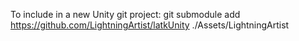 To include in a new Unity git project:
git submodule add https://github.com/LightningArtist/latkUnity ./Assets/LightningArtist

